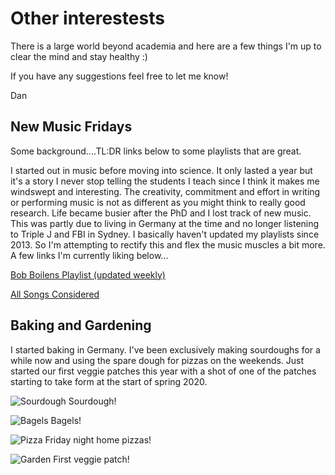 # Other interestests

There is a large world beyond academia and here are a few things I'm up to clear the mind and stay healthy :)

If you have any suggestions feel free to let me know!

Dan

## New Music Fridays

Some background....TL:DR links below to some playlists that are great.

I started out in music before moving into science. It only lasted a year but it's a story I never stop telling the students I teach since I think it makes me windswept and interesting. The creativity, commitment and effort in writing or performing music is not as different as you might think to really good research. Life became busier after the PhD and I lost track of new music. This was partly due to living in Germany at the time and no longer listening to Triple J and FBI in Sydney. I basically haven't updated my playlists since 2013. So I'm attempting to rectify this and flex the music muscles a bit more. A few links I'm currently liking below...

[Bob Boilens Playlist (updated weekly)](https://www.npr.org/2019/06/17/526653451/bob-boilens-playlist)

[All Songs Considered](https://www.npr.org/sections/allsongs/)


## Baking and Gardening

I started baking in Germany. I've been exclusively making sourdoughs for a while now and using the spare dough for pizzas on the weekends. Just started our first veggie patches this year with a shot of one of the patches starting to take form at the start of spring 2020.

![Sourdough](https://github.com/geo-dan/geo-dan.github.io/blob/master/asset/IMG_3248.JPG)
Sourdough!

![Bagels](https://github.com/geo-dan/geo-dan.github.io/blob/master/asset/IMG_3357.JPG)
Bagels!

![Pizza](https://github.com/geo-dan/geo-dan.github.io/blob/master/asset/IMG_3380.JPG)
Friday night home pizzas!

![Garden](https://github.com/geo-dan/geo-dan.github.io/blob/master/asset/IMG_3341.JPG)
First veggie patch!
